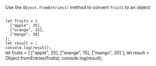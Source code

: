 Use the `Object.fromEntries()` method to convert `fruits` to an object.

<Editor type="exercise" lang="javascript">
<code>
let fruits = [
  ["apple", 25],
  ["orange", 15],
  ["mango", 20]
];
let result = ;
console.log(result);
</code>

<solution>
let fruits = [
  ["apple", 25],
  ["orange", 15],
  ["mango", 20]
];
let result = Object.fromEntries(fruits);
console.log(result);
</solution>
</Editor>
